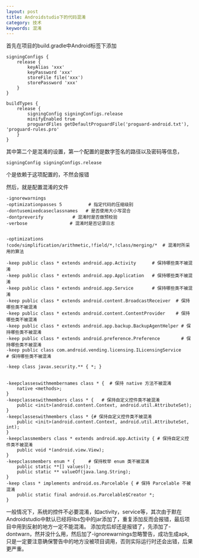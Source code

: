 ```yaml
---
layout: post
title: Androidstudio下的代码混淆
category: 技术
keywords: 混淆
---
```



首先在项目的build.gradle中Android标签下添加

	signingConfigs {
        release {
            keyAlias 'xxx'
            keyPassword 'xxx'
            storeFile file('xxx')
            storePassword 'xxx'
        }
    }

    buildTypes {
        release {
            signingConfig signingConfigs.release
            minifyEnabled true
            proguardFiles getDefaultProguardFile('proguard-android.txt'), 'proguard-rules.pro'
        }
    }

其中第二个是混淆的设置，第一个配置的是数字签名的路径以及密码等信息，

	signingConfig signingConfigs.release

个是依赖于这项配置的，不然会报错

然后，就是配置混淆的文件


	-ignorewarnings
	-optimizationpasses 5          # 指定代码的压缩级别
	-dontusemixedcaseclassnames   # 是否使用大小写混合
	-dontpreverify           # 混淆时是否做预校验
	-verbose                # 混淆时是否记录日志
	
	
	-optimizations !code/simplification/arithmetic,!field/*,!class/merging/*  # 混淆时所采用的算法
	
	-keep public class * extends android.app.Activity      # 保持哪些类不被混淆
	-keep public class * extends android.app.Application   # 保持哪些类不被混淆
	-keep public class * extends android.app.Service       # 保持哪些类不被混淆
	-keep public class * extends android.content.BroadcastReceiver  # 保持哪些类不被混淆
	-keep public class * extends android.content.ContentProvider    # 保持哪些类不被混淆
	-keep public class * extends android.app.backup.BackupAgentHelper # 保持哪些类不被混淆
	-keep public class * extends android.preference.Preference        # 保持哪些类不被混淆
	-keep public class com.android.vending.licensing.ILicensingService    # 保持哪些类不被混淆
	
	-keep class javax.security.** { *; }
	
	
	-keepclasseswithmembernames class * {  # 保持 native 方法不被混淆
	    native <methods>;
	}
	-keepclasseswithmembers class * {   # 保持自定义控件类不被混淆
	    public <init>(android.content.Context, android.util.AttributeSet);
	}
	-keepclasseswithmembers class * {# 保持自定义控件类不被混淆
	    public <init>(android.content.Context, android.util.AttributeSet, int);
	}
	-keepclassmembers class * extends android.app.Activity { # 保持自定义控件类不被混淆
	    public void *(android.view.View);
	}
	-keepclassmembers enum * {     # 保持枚举 enum 类不被混淆
	    public static **[] values();
	    public static ** valueOf(java.lang.String);
	}
	-keep class * implements android.os.Parcelable { # 保持 Parcelable 不被混淆
	    public static final android.os.Parcelable$Creator *;
	}
	
	
一般情况下，系统的控件不必要混淆，如activity，service等，其次由于默在Androidstudio中默认已经将libs包中的jar添加了，重复添加反而会报错，最后项目中用到反射的地方一定不能混淆。
添加完后却还是报错了，先添加了-dontwarn，然并没什么用，然后加了-ignorewarnings忽略警告，成功生成apk,只是一定要注意确保警告中的地方没被项目调用，否则实际运行时还会出错，后果更严重。